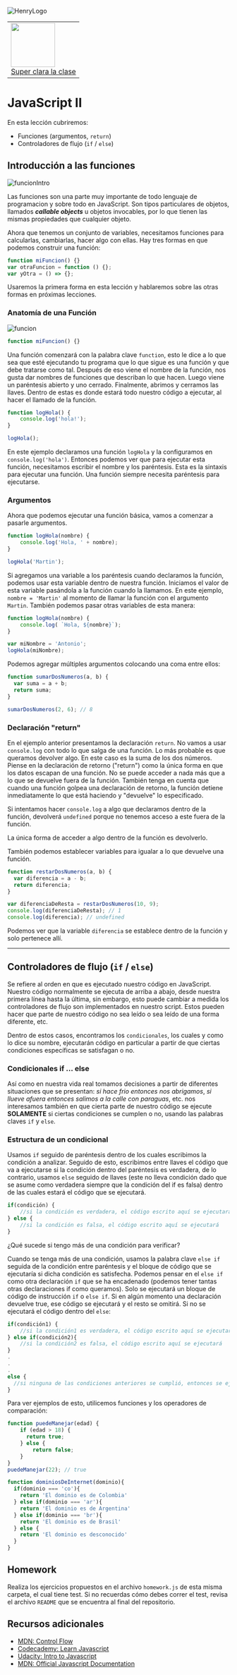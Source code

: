 ![HenryLogo](https://d31uz8lwfmyn8g.cloudfront.net/Assets/logo-henry-white-lg.png)

<table class="hide" width="100%" style='table-layout:fixed;'>
  <tr>
    <td>
      <a href="https://airtable.com/shrSzEYT4idEFGB8d?prefill_clase=03-JS-II">
        <img src="https://static.thenounproject.com/png/204643-200.png" width="100"/>
        <br>
        Super clara la clase
      </a>
    </td>
  </tr>
</table>

# JavaScript II

En esta lección cubriremos:

* Funciones (argumentos, `return`)
* Controladores de flujo (`if` / `else`)

## Introducción a las funciones


![funcionIntro](./img/functionIntro.png)

Las funciones son una parte muy importante de todo lenguaje de programacion y sobre todo en JavaScript. Son tipos particulares de objetos, llamados ***callable objects*** u objetos invocables, por lo que tienen las mismas propiedades que cualquier objeto.

Ahora que tenemos un conjunto de variables, necesitamos funciones para calcularlas, cambiarlas, hacer algo con ellas. Hay tres formas en que podemos construir una función:

```javascript
function miFuncion() {}
var otraFuncion = function () {};
var yOtra = () => {};
```
Usaremos la primera forma en esta lección y hablaremos sobre las otras formas en próximas lecciones.

### Anatomía de una Función
![funcion](./img/function.png)

```javascript
function miFuncion() {}
```

Una función comenzará con la palabra clave `function`, esto le dice a lo que sea que esté ejecutando tu programa que lo que sigue es una función y que debe tratarse como tal. Después de eso viene el nombre de la función, nos gusta dar nombres de funciones que describan lo que hacen. Luego viene un paréntesis abierto y uno cerrado. Finalmente, abrimos y cerramos las llaves. Dentro de estas es donde estará todo nuestro código a ejecutar, al hacer el llamado de la función.

```javascript
function logHola() {
    console.log('hola!');
}

logHola();
```
En este ejemplo declaramos una función `logHola` y la configuramos en `console.log('hola')`. Entonces podemos ver que para ejecutar esta función, necesitamos escribir el nombre y los paréntesis. Esta es la sintaxis para ejecutar una función. Una función siempre necesita paréntesis para ejecutarse.

### Argumentos

Ahora que podemos ejecutar una función básica, vamos a comenzar a pasarle argumentos.

```javascript
function logHola(nombre) {
    console.log('Hola, ' + nombre);
}

logHola('Martin');
```
Si agregamos una variable a los paréntesis cuando declaramos la función, podemos usar esta variable dentro de nuestra función. Iniciamos el valor de esta variable pasándola a la función cuando la llamamos. En este ejemplo, `nombre = 'Martin'` al momento de llamar la función con el argumento ``Martin``. También podemos pasar otras variables de esta manera:

```javascript
function logHola(nombre) {
    console.log( `Hola, ${nombre}`);
}

var miNombre = 'Antonio';
logHola(miNombre);
```
Podemos agregar múltiples argumentos colocando una coma entre ellos:

```javascript
function sumarDosNumeros(a, b) {
  var suma = a + b;
  return suma;
}

sumarDosNumeros(2, 6); // 8
```
### Declaración "return"

En el ejemplo anterior presentamos la declaración `return`. No vamos a usar `console.log` con todo lo que salga de una función. Lo más probable es que queramos devolver algo. En este caso es la suma de los dos números. Piense en la declaración de retorno ("return") como la única forma en que los datos escapan de una función. No se puede acceder a nada más que a lo que se devuelve fuera de la función. También tenga en cuenta que cuando una función golpea una declaración de retorno, la función detiene inmediatamente lo que está haciendo y "devuelve" lo especificado.

Si intentamos hacer `console.log` a algo que declaramos dentro de la función, devolverá `undefined` porque no tenemos acceso a este fuera de la función.

La única forma de acceder a algo dentro de la función es devolverlo.

También podemos establecer variables para igualar a lo que devuelve una función.

```javascript
function restarDosNumeros(a, b) {
  var diferencia = a - b;
  return diferencia;
}

var diferenciaDeResta = restarDosNumeros(10, 9);
console.log(diferenciaDeResta); // 1
console.log(diferencia); // undefined
```
Podemos ver que la variable `diferencia` se establece dentro de la función y solo pertenece allí.

---
## Controladores de flujo (`if` / `else`)

Se refiere al orden en que es ejecutado nuestro código en JavaScript. Nuestro código normalmente se ejecuta de arriba a abajo, desde nuestra primera línea hasta la última, sin embargo, esto puede cambiar a medida los controladores de flujo son implementados en nuestro script. Estos pueden hacer que parte de nuestro código no sea leído o sea leído de una forma diferente, etc.

Dentro de estos casos, encontramos los ``condicionales``, los cuales y como lo dice su nombre, ejecutarán código en particular a partir de que ciertas condiciones específicas se satisfagan o no.
### Condicionales if ... else

Así como en nuestra vida real tomamos decisiones a partir de diferentes situaciones que se presentan: *si hace frio entonces nos abrigamos*, *si llueve afuera entonces salimos a la calle con paraguas*, etc. nos interesamos también en que cierta parte de nuestro código se ejecute **SOLAMENTE** si ciertas condiciones se cumplen o no, usando las palabras claves `if` y `else`.

### Estructura de un condicional

Usamos `if` seguido de paréntesis dentro de los cuales escribimos la condición a analizar. Seguido de esto, escribimos entre llaves el código que va a ejecutarse si la condición dentro del paréntesis es verdadera, de lo contrario, usamos `else` seguido de llaves (este no lleva condición dado que se asume como verdadera siempre que la condición del if es falsa) dentro de las cuales estará el código que se ejecutará.

```javascript
if(condición) {
	//si la condición es verdadera, el código escrito aquí se ejecutará
} else {
	//si la condición es falsa, el código escrito aquí se ejecutará
}
```
¿Qué sucede si tengo más de una condición para verificar?

Cuando se tenga más de una condición, usamos la palabra clave `else if` seguida de la condición entre paréntesis y el bloque de código que se ejecutaría si dicha condición es satisfecha. Podemos pensar en el `else if` como otra declaración `if` que se ha encadenado (podemos tener tantas otras declaraciones if como queramos). Solo se ejecutará un bloque de código de instrucción `if` o `else if`. Si en algún momento una declaración devuelve true, ese código se ejecutará y el resto se omitirá. Si no se ejecutará el código dentro del `else`:

```javascript
if(condición1) {
	//si la condición1 es verdadera, el código escrito aquí se ejecutará
} else if(condición2){
	//si la condición2 es falsa, el código escrito aquí se ejecutará
}
.
.
.
else {
  //si ninguna de las condiciones anteriores se cumplió, entonces se ejecuta el código escrito aquí
}
```
Para ver ejemplos de esto, utilicemos funciones y los operadores de comparación:

```javascript
function puedeManejar(edad) {
    if (edad > 18) {
      return true;
    } else {
        return false;
    }
}
puedeManejar(22); // true
```

```javascript
function dominiosDeInternet(dominio){
  if(dominio === 'co'){
    return 'El dominio es de Colombia'
  } else if(dominio === 'ar'){
    return 'El dominio es de Argentina'
  } else if(dominio === 'br'){
    return 'El dominio es de Brasil'
  } else {
    return 'El dominio es desconocido'
  }
}
```
## Homework

Realiza los ejercicios propuestos en el archivo `homework.js` de esta misma carpeta, el cual tiene test. Si no recuerdas cómo debes correr el test, revisa el archivo `README` que se encuentra al final del repositorio.

## Recursos adicionales

* [MDN: Control Flow](https://developer.mozilla.org/en-US/docs/Web/JavaScript/Reference/Statements/if...else)
* [Codecademy: Learn Javascript](https://www.codecademy.com/learn/learn-javascript)
* [Udacity: Intro to Javascript](https://www.udacity.com/course/intro-to-javascript--ud803)
* [MDN: Official Javascript Documentation](https://developer.mozilla.org/en-US/docs/Web/JavaScript)

